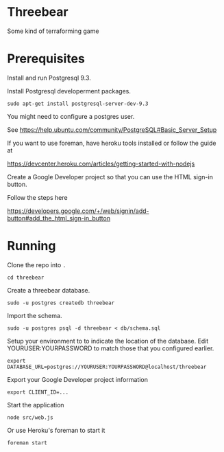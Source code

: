 Threebear
=========

Some kind of terraforming game

# Prerequisites

Install and run Postgresql 9.3.

Install Postgresql developerment packages.

`sudo apt-get install postgresql-server-dev-9.3`

You might need to configure a postgres user.

See https://help.ubuntu.com/community/PostgreSQL#Basic_Server_Setup

If you want to use foreman, have heroku tools installed or follow the guide at

https://devcenter.heroku.com/articles/getting-started-with-nodejs

Create a Google Developer project so that you can use the HTML sign-in button.

Follow the steps here

https://developers.google.com/+/web/signin/add-button#add_the_html_sign-in_button

# Running
Clone the repo into `.`

`cd threebear`

Create a threebear database.

`sudo -u postgres createdb threebear`

Import the schema.

`sudo -u postgres psql -d threebear < db/schema.sql`

Setup your environment to to indicate the location of the database.
Edit YOURUSER:YOURPASSWORD to match those that you configured earlier.

`export DATABASE_URL=postgres://YOURUSER:YOURPASSWORD@localhost/threebear`

Export your Google Developer project information

`export CLIENT_ID=...`

Start the application

`node src/web.js`

Or use Heroku's foreman to start it

`foreman start`

